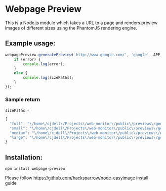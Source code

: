 Webpage Preview
===============

This is a Node.js module which takes a URL to a page and renders preview images of different sizes using the PhantomJS rendering engine.

Example usage:
--------------

```javascript
webpagePreview.generatePreview('http://www.google.com/', 'google', APP_ROOT + '/public/previews', null, null, function(error, sizePaths) {
    if (error) {
        console.log(error);
    }
    else {
        console.log(sizePaths);
    }
});
```

### Sample return

`sizePaths` =

```javascript
{
  "full": "\/home\/cjdell\/Projects\/web-monitor\/public\/previews\/google\/full.png",
  "small": "\/home\/cjdell\/Projects\/web-monitor\/public\/previews\/google\/small.png",
  "medium": "\/home\/cjdell\/Projects\/web-monitor\/public\/previews\/google\/medium.png",
  "large": "\/home\/cjdell\/Projects\/web-monitor\/public\/previews\/google\/large.png"
}
```

Installation:
-------------

```
npm install webpage-preview
```

Please follow https://github.com/hacksparrow/node-easyimage install guide
